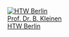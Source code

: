 <a href="{{site.baseurl}}"><img src="{{site.baseurl}}images/htw_logo_green.gif" alt="HTW Berlin" title="HTW Berlin">
<br/>Prof. Dr. B. Kleinen<br/>HTW Berlin</a>

